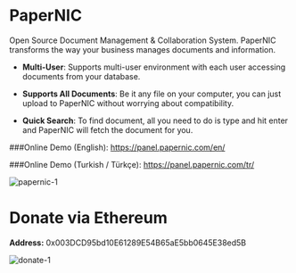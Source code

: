 PaperNIC 
========
Open Source Document Management & Collaboration System. PaperNIC transforms the way your business manages documents and information.

- **Multi-User**:  Supports multi-user environment with each user accessing documents from your database.

- **Supports All Documents**: Be it any file on your computer, you can just upload to PaperNIC without worrying about compatibility.

- **Quick Search**: To find document, all you need to do is type and hit enter and PaperNIC will fetch the document for you.

###Online Demo (English): https://panel.papernic.com/en/

###Online Demo (Turkish / Türkçe): https://panel.papernic.com/tr/

![papernic-1](https://www.papernic.com/images/mac1.png "PaperNIC")

Donate via Ethereum
========
**Address:** 0x003DCD95bd10E61289E54B65aE5bb0645E38ed5B

![donate-1](https://www.muratcileli.com/wp-content/uploads/static/ethereum-qr.gif "Ethereum QR Code")
